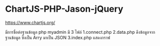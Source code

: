 # ChartJS-PHP-Jason-jQuery
https://www.chartjs.org/

มีการชื่อต่อฐานข้อมูล php myadmin
มี 3 ไฟล์
1.connect.php
2.data.php ดึงข้อมูลจาก ฐานข้อมูล ซึ่งเป็น Arry มาเป็น JSON
3.index.php แสดงกราฟ
